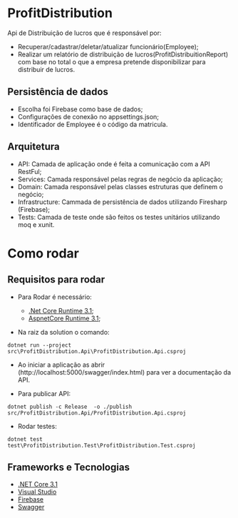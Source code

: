 # ProfitDistribution
Api de Distribuição de lucros que é responsável por:
- Recuperar/cadastrar/deletar/atualizar funcionário(Employee);
- Realizar um relatório de distribuição de lucros(ProfitDistribuitionReport) com base no total o que a empresa pretende disponibilizar para distribuir de lucros.

## Persistência de dados
- Escolha foi Firebase como base de dados;
- Configurações de conexão no appsettings.json;
- Identificador de Employee é o código da matricula.

## Arquitetura
- API: Camada de aplicação onde é feita a comunicação com a API RestFul;
- Services: Camada responsável pelas regras de negócio da aplicação;
- Domain: Camada responsável pelas classes estruturas que definem o negócio;
- Infrastructure: Cammada de persistência de dados utilizando Firesharp (Firebase);
- Tests: Camada de teste onde são feitos os testes unitários utilizando moq e xunit.

# Como rodar
## Requisitos para rodar
- Para Rodar é necessário: 
	- [.Net Core Runtime 3.1](https://dotnet.microsoft.com/download);
	- [AspnetCore Runtime 3.1](https://dotnet.microsoft.com/download);
	
	
	
- Na raiz da solution o comando:
```
dotnet run --project src\ProfitDistribution.Api\ProfitDistribution.Api.csproj
```
- Ao iniciar a aplicação as abrir (http://localhost:5000/swagger/index.html) para ver a documentação da API.

- Para publicar API:
```
dotnet publish -c Release  -o ./publish src/ProfitDistribution.Api/ProfitDistribution.Api.csproj
```

- Rodar testes:
```
dotnet test test\ProfitDistribution.Test\ProfitDistribution.Test.csproj
```

## Frameworks e Tecnologias
 - [.NET  Core 3.1](https://dotnet.microsoft.com/download)
 - [Visual Studio](https://visualstudio.microsoft.com/pt-br/)
 - [Firebase](https://firebase.google.com/products/realtime-database)
 - [Swagger](https://swagger.io/)
 

